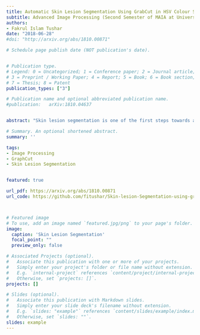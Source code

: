 ```yaml
---
title: Automatic Skin Lesion Segmentation Using GrabCut in HSV Colour Space
subtitle: Advanced Image Processing ​(Second Semester of MAIA at University of Cassino and Southern Lazio, June 2018)
authors:
- Fakrul Islam Tushar
date: "2018-06-28"
#doi: "http://arxiv.org/abs/1810.00871"

# Schedule page publish date (NOT publication's date).


# Publication type.
# Legend: 0 = Uncategorized; 1 = Conference paper; 2 = Journal article;
# 3 = Preprint / Working Paper; 4 = Report; 5 = Book; 6 = Book section;
# 7 = Thesis; 8 = Patent
publication_types: ["3"]

# Publication name and optional abbreviated publication name.
#publication: 	arXiv:1810.04637


abstract: "Skin lesion segmentation is one of the first steps towards automatic Computer-Aided Diagnosis of skin cancer. Vast variety in the appearance of the skin lesion makes this task very challenging. The contribution of this paper is to apply a power foreground extraction technique called GrabCut for automatic skin lesion segmentation with minimal human interaction in HSV color space. Preprocessing was performed for removing the outer black border. Jaccard Index was measured to evaluate the performance of the segmentation method. On average, 0.71 Jaccard Index was achieved on 1000 images from ISIC challenge 2017 Training Dataset."

# Summary. An optional shortened abstract.
summary: ''

tags:
- Image Processing
- GraphCut
- Skin Lesion Segmentation


featured: true

url_pdf: https://arxiv.org/abs/1810.00871
url_code: https://github.com/fitushar/Skin-lesion-Segmentation-using-grabcut



# Featured image
# To use, add an image named `featured.jpg/png` to your page's folder.
image:
  caption: 'Skin Lesion Segmentation'
  focal_point: ""
  preview_only: false

# Associated Projects (optional).
#   Associate this publication with one or more of your projects.
#   Simply enter your project's folder or file name without extension.
#   E.g. `internal-project` references `content/project/internal-project/index.md`.
#   Otherwise, set `projects: []`.
projects: []

# Slides (optional).
#   Associate this publication with Markdown slides.
#   Simply enter your slide deck's filename without extension.
#   E.g. `slides: "example"` references `content/slides/example/index.md`.
#   Otherwise, set `slides: ""`.
slides: example
---
```

